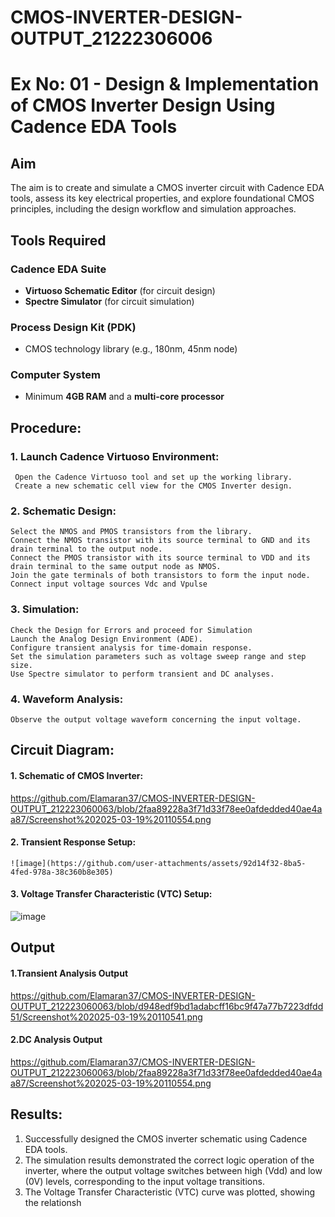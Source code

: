 # CMOS-INVERTER-DESIGN-OUTPUT_21222306006
# Ex No: 01 - Design & Implementation of CMOS Inverter Design Using Cadence EDA Tools

## Aim
The aim is to create and simulate a CMOS inverter circuit with Cadence EDA tools, assess its key electrical properties, and explore foundational CMOS principles, including the design workflow and simulation approaches.

## Tools Required

### Cadence EDA Suite
- **Virtuoso Schematic Editor** (for circuit design)  
- **Spectre Simulator** (for circuit simulation)  

### Process Design Kit (PDK)
- CMOS technology library (e.g., 180nm, 45nm node)  

### Computer System
- Minimum **4GB RAM** and a **multi-core processor**

## Procedure:
### 1. Launch Cadence Virtuoso Environment:
     Open the Cadence Virtuoso tool and set up the working library.
     Create a new schematic cell view for the CMOS Inverter design.
### 2. Schematic Design:
    Select the NMOS and PMOS transistors from the library.
    Connect the NMOS transistor with its source terminal to GND and its drain terminal to the output node.
    Connect the PMOS transistor with its source terminal to VDD and its drain terminal to the same output node as NMOS.
    Join the gate terminals of both transistors to form the input node.
    Connect input voltage sources Vdc and Vpulse
### 3. Simulation:
    Check the Design for Errors and proceed for Simulation
    Launch the Analog Design Environment (ADE).
    Configure transient analysis for time-domain response.
    Set the simulation parameters such as voltage sweep range and step size.
    Use Spectre simulator to perform transient and DC analyses.
### 4. Waveform Analysis:
    Observe the output voltage waveform concerning the input voltage.

## Circuit Diagram:
#### 1. Schematic of CMOS Inverter:

 https://github.com/Elamaran37/CMOS-INVERTER-DESIGN-OUTPUT_212223060063/blob/2faa89228a3f71d33f78ee0afdedded40ae4aa87/Screenshot%202025-03-19%20110554.png
#### 2. Transient Response Setup:

    ![image](https://github.com/user-attachments/assets/92d14f32-8ba5-4fed-978a-38c360b8e305)
#### 3. Voltage Transfer Characteristic (VTC)  Setup:

   ![image](https://github.com/user-attachments/assets/0ee74107-e03a-4204-b685-83ced611c993)

## Output
#### 1.Transient Analysis Output
https://github.com/Elamaran37/CMOS-INVERTER-DESIGN-OUTPUT_212223060063/blob/d948edf9bd1adabcff16bc9f47a77b7223dfdd51/Screenshot%202025-03-19%20110541.png
#### 2.DC Analysis Output
https://github.com/Elamaran37/CMOS-INVERTER-DESIGN-OUTPUT_212223060063/blob/2faa89228a3f71d33f78ee0afdedded40ae4aa87/Screenshot%202025-03-19%20110554.png

## Results:

1.	Successfully designed the CMOS inverter schematic using Cadence EDA tools.
2.	The simulation results demonstrated the correct logic operation of the inverter, where the output voltage switches between high (Vdd) and low (0V) levels, corresponding to the input voltage transitions.
3.	The Voltage Transfer Characteristic (VTC) curve was plotted, showing the relationsh
